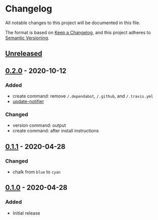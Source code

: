 # Changelog
All notable changes to this project will be documented in this file.

The format is based on [Keep a Changelog](https://keepachangelog.com/en/1.0.0/),
and this project adheres to [Semantic Versioning](https://semver.org/spec/v2.0.0.html).

## [Unreleased]

## [0.2.0] - 2020-10-12

### Added
- create command: remove `/.dependabot`, `/.github`, and `/.travis.yml`
- [update-notifier](https://github.com/yeoman/update-notifier)

### Changed
- version command: output
- create command: after install instructions

## [0.1.1] - 2020-04-28
### Changed
- chalk from `blue` to `cyan`

## [0.1.0] - 2020-04-28
### Added
- Initial release

[Unreleased]: https://github.com/h-enk/hyas-cli/compare/v0.2.0...HEAD
[0.2.0]: https://github.com/h-enk/hyas-cli/releases/tag/v0.2.0
[0.1.1]: https://github.com/h-enk/hyas-cli/releases/tag/v0.1.1
[0.1.0]: https://github.com/h-enk/hyas-cli/releases/tag/v0.1.0